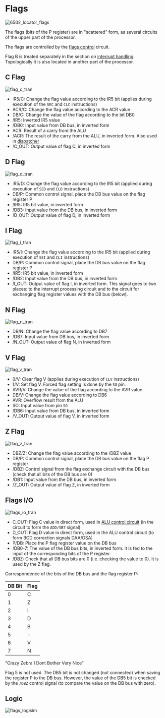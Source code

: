 # Flags

![6502_locator_flags](/BreakingNESWiki/imgstore/6502_locator_flags.jpg)

The flags (bits of the P register) are in "scattered" form, as several circuits of the upper part of the processor.

The flags are controlled by the [flags control](flags_control.md) circuit.

Flag B is treated separately in the section on [interrupt handling](interrupts.md). Topologically it is also located in another part of the processor.

## C Flag

![flag_c_tran](/BreakingNESWiki/imgstore/6502/flag_c_tran.jpg)

- IR5/C: Change the flag value according to the IR5 bit (applies during execution of the `SEC` and `CLC` instructions)
- ACR/C: Change the flag value according to the ACR value
- DB/C: Change the value of the flag according to the bit DB0
- /IR5: Inverted IR5 value
- /DB0: Input value from DB bus, in inverted form
- ACR: Result of a carry from the ALU
- /ACR: The result of the carry from the ALU, in inverted form. Also used in [dispatcher](dispatch.md)
- /C_OUT: Output value of flag C, in inverted form

## D Flag

![flag_d_tran](/BreakingNESWiki/imgstore/6502/flag_d_tran.jpg)

- IR5/D: Change the flag value according to the IR5 bit (applied during execution of `SED` and `CLD` instructions)
- DB/P: Common control signal, place the DB bus value on the flag register P
- /IR5: IR5 bit value, in inverted form
- /DB3: Input value from the DB bus, in inverted form
- /D_OUT: Output value of flag D, in inverted form

## I Flag

![flag_i_tran](/BreakingNESWiki/imgstore/6502/flag_i_tran.jpg)

- IR5/I: Change the flag value according to the IR5 bit (applied during execution of `SEI` and `CLI` instructions)
- DB/P: Common control signal, place the DB bus value on the flag register P
- /IR5: IR5 bit value, in inverted form
- /DB2: Input value from the DB bus, in inverted form
- /I_OUT: Output value of flag I, in inverted form. This signal goes to two places: to the interrupt processing circuit and to the circuit for exchanging flag register values with the DB bus (below).

## N Flag

![flag_n_tran](/BreakingNESWiki/imgstore/6502/flag_n_tran.jpg)

- DB/N: Change the flag value according to DB7
- /DB7: Input value from DB bus, in inverted form
- /N_OUT: Output value of flag N, in inverted form

## V Flag

![flag_v_tran](/BreakingNESWiki/imgstore/6502/flag_v_tran.jpg)

- 0/V: Clear flag V (applies during execution of `CLV` instructions)
- 1/V: Set flag V. Forced flag setting is done by the `SO` pin.
- AVR/V: Change the value of the flag according to the AVR value
- DB/V: Change the flag value according to DB6
- AVR: Overflow result from the ALU
- SO: Input value from pin `SO`
- /DB6: Input value from DB bus, in inverted form
- /V_OUT: Output value of flag V, in inverted form

## Z Flag

![flag_z_tran](/BreakingNESWiki/imgstore/6502/flag_z_tran.jpg)

- DBZ/Z: Change the flag value according to the /DBZ value
- DB/P: Common control signal, place the DB bus value on the flag P register
- /DBZ: Control signal from the flag exchange circuit with the DB bus (check that all bits of the DB bus are 0)
- /DB1: Input value from the DB bus, in inverted form
- /Z_OUT: Output value of flag Z, in inverted form

## Flags I/O

![flags_io_tran](/BreakingNESWiki/imgstore/6502/flags_io_tran.jpg)

- C_OUT: Flag C value in direct form, used in [ALU control circuit](alu_control.md) (in the circuit to form the `ADD/SB7` signal)
- D_OUT: Flag D value in direct form, used in the ALU control circuit (to form BCD correction signals DAA/DSA)
- P/DB: Place the P flag register value on the DB bus
- /DB0-7: The value of the DB bus bits, in inverted form. It is fed to the input of the corresponding bits of the P register.
- /DBZ: Check that all DB bus bits are 0 (i.e. checking the value to 0). It is used by the Z flag.

Correspondence of the bits of the DB bus and the flag register P:

|DB Bit|Flag|
|---|---|
|0|C|
|1|Z|
|2|I|
|3|D|
|4|B|
|5|-|
|6|V|
|7|N|

"Crazy Zebra I Dont Bother Very Nice"

Flag 5 is not used. The DB5 bit is not changed (not connected) when saving the register P to the DB bus. However, the value of the DB5 bit is checked by the `/DBZ` control signal (to compare the value on the DB bus with zero).

## Logic

![flags_logisim](/BreakingNESWiki/imgstore/logisim/flags_logisim.jpg)
